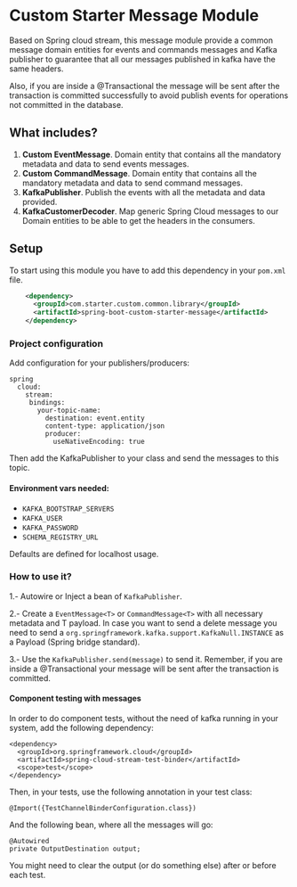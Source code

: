 # Custom Starter Message Module

Based on Spring cloud stream, this message module provide a common message domain entities for 
events and commands messages and Kafka publisher to guarantee that all our messages published in kafka have the same 
headers.

Also, if you are inside a @Transactional the message will be sent after the transaction is committed
successfully to avoid publish events for operations not committed in the database.

## What includes?
1. **Custom EventMessage**. Domain entity that contains all the mandatory metadata and data to send events messages.
2. **Custom CommandMessage**. Domain entity that contains all the mandatory metadata and data to send command messages.
3. **KafkaPublisher**. Publish the events with all the metadata and data provided.
4. **KafkaCustomerDecoder**. Map generic Spring Cloud messages to our Domain entities to be able to get the headers in the consumers.

## Setup

To start using this module you have to add this dependency in your `pom.xml` file.

```xml
    <dependency>
      <groupId>com.starter.custom.common.library</groupId>
      <artifactId>spring-boot-custom-starter-message</artifactId>
    </dependency>
```

### Project configuration
Add configuration for your publishers/producers:

	spring
	  cloud:
	    stream:
         bindings:
           your-topic-name:
             destination: event.entity
             content-type: application/json
             producer:
               useNativeEncoding: true
               
Then add the KafkaPublisher to your class and send the messages to this topic.

#### Environment vars needed:

* ```KAFKA_BOOTSTRAP_SERVERS```
* ```KAFKA_USER```
* ```KAFKA_PASSWORD```
* ```SCHEMA_REGISTRY_URL```

Defaults are defined for localhost usage.

### How to use it?

1.- Autowire or Inject a bean of ```KafkaPublisher```.

2.- Create a ```EventMessage<T>``` or ```CommandMessage<T>``` with all necessary metadata and T payload.
In case you want to send a delete message you need to send a ```org.springframework.kafka.support.KafkaNull.INSTANCE``` as a Payload
(Spring bridge standard).

3.- Use the ```KafkaPublisher.send(message)``` to send it. Remember, if you are inside a @Transactional
your message will be sent after the transaction is committed.


#### Component testing with messages
In order to do component tests, without the need of kafka running in your system, add the following dependency:

    <dependency>
      <groupId>org.springframework.cloud</groupId>
      <artifactId>spring-cloud-stream-test-binder</artifactId>
      <scope>test</scope>
    </dependency>

Then, in your tests, use the following annotation in your test class:
	
	@Import({TestChannelBinderConfiguration.class}) 
	
And the following bean, where all the messages will go:
	
	@Autowired
	private OutputDestination output;	
	
You might need to clear the output (or do something else) after or before each test.

